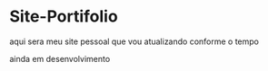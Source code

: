 # Site-Portifolio

aqui sera meu site pessoal que vou atualizando conforme o tempo 

ainda em desenvolvimento
